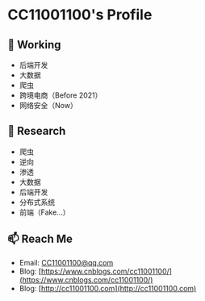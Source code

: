 # CC11001100's Profile

## 🔭 Working
- 后端开发 
- 大数据 
- 爬虫 
- 跨境电商（Before 2021）
- 网络安全（Now）


## 🌱 Research
- 爬虫 
- 逆向 
- 渗透 
- 大数据 
- 后端开发 
- 分布式系统 
- 前端（Fake...）


## 📫 Reach Me
- Email: [CC11001100@qq.com](mailto:CC11001100@qq.com)
- Blog: [https://www.cnblogs.com/cc11001100/](https://www.cnblogs.com/cc11001100/)
- Blog: [http://cc11001100.com](http://cc11001100.com)
